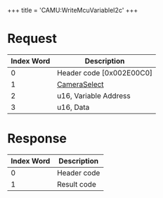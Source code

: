 +++
title = 'CAMU:WriteMcuVariableI2c'
+++

# Request

| Index Word | Description                                             |
|------------|---------------------------------------------------------|
| 0          | Header code \[0x002E00C0\]                              |
| 1          | [CameraSelect](Camera_Services#cameraselect "wikilink") |
| 2          | u16, Variable Address                                   |
| 3          | u16, Data                                               |

# Response

| Index Word | Description |
|------------|-------------|
| 0          | Header code |
| 1          | Result code |
